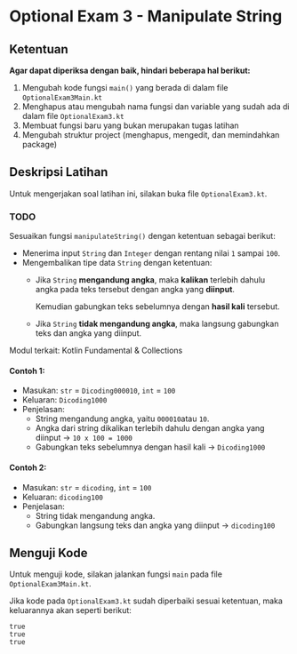 # Optional Exam 3 - Manipulate String

## Ketentuan

**Agar dapat diperiksa dengan baik, hindari beberapa hal berikut:**

1. Mengubah kode fungsi `main()` yang berada di dalam file `OptionalExam3Main.kt`
2. Menghapus atau mengubah nama fungsi dan variable yang sudah ada di dalam file `OptionalExam3.kt`
3. Membuat fungsi baru yang bukan merupakan tugas latihan
4. Mengubah struktur project (menghapus, mengedit, dan memindahkan package)

## Deskripsi Latihan

Untuk mengerjakan soal latihan ini, silakan buka file `OptionalExam3.kt`.

### TODO

Sesuaikan fungsi `manipulateString()` dengan ketentuan sebagai berikut:

- Menerima input `String` dan `Integer` dengan rentang nilai `1` sampai `100`.
- Mengembalikan tipe data `String` dengan ketentuan:
    - Jika `String` **mengandung angka**, maka **kalikan** terlebih dahulu angka pada teks tersebut dengan angka
      yang **diinput**.

      Kemudian gabungkan teks sebelumnya dengan **hasil kali** tersebut.
    - Jika `String` **tidak mengandung angka**, maka langsung gabungkan teks dan angka yang diinput.

Modul terkait: Kotlin Fundamental & Collections

#### Contoh 1:

- Masukan: `str` = `Dicoding000010`, `int` = `100`
- Keluaran: `Dicoding1000`
- Penjelasan:
    - String mengandung angka, yaitu `000010`atau `10`.
    - Angka dari string dikalikan terlebih dahulu dengan angka yang diinput -> `10 x 100 = 1000`
    - Gabungkan teks sebelumnya dengan hasil kali ->  `Dicoding1000`

#### Contoh 2:

- Masukan: `str` = `dicoding`, `int` = `100`
- Keluaran: `dicoding100`
- Penjelasan:
    - String tidak mengandung angka.
    - Gabungkan langsung teks dan angka yang diinput ->  `dicoding100`

## Menguji Kode

Untuk menguji kode, silakan jalankan fungsi `main` pada file `OptionalExam3Main.kt`.

Jika kode pada `OptionalExam3.kt` sudah diperbaiki sesuai ketentuan, maka keluarannya akan seperti berikut:

```
true
true
true
```